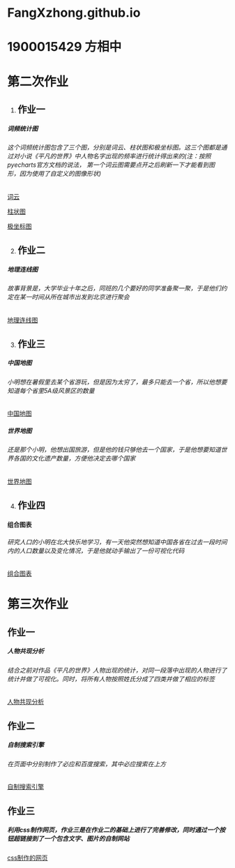 # FangXzhong.github.io

# 1900015429 方相中
# 第二次作业
1. ## 作业一
##### 词频统计图
###### 这个词频统计图包含了三个图，分别是词云、柱状图和极坐标图。这三个图都是通过对小说《平凡的世界》中人物名字出现的频率进行统计得出来的(注：按照pyecharts官方文档的说法， 第一个词云图需要点开之后刷新一下才能看到图形，因为使用了自定义的图像形状)
[词云](https://fangxzhong.github.io/%E5%B9%B3%E5%87%A1%E7%9A%84%E4%B8%96%E7%95%8C%E8%AF%8D%E9%A2%91%E7%BB%9F%E8%AE%A1_%E8%AF%8D%E4%BA%91.html)

[柱状图](https://fangxzhong.github.io/%E8%AF%8D%E9%A2%91%E6%9F%B1%E7%8A%B6%E5%9B%BE.html)

[极坐标图](https://fangxzhong.github.io/%E6%9E%81%E5%9D%90%E6%A0%87%E8%AF%8D%E9%A2%91%E7%BB%9F%E8%AE%A1%E5%9B%BE.html)

2. ## 作业二
##### 地理连线图
###### 故事背景是，大学毕业十年之后，同班的几个要好的同学准备聚一聚，于是他们约定在某一时间从所在城市出发到北京进行聚会

[地理连线图](https://fangxzhong.github.io/%E5%9C%B0%E7%90%86%E8%BF%9E%E7%BA%BF%E5%9B%BE.html)

3. ## 作业三
##### 中国地图
###### 小明想在暑假里去某个省游玩，但是因为太穷了，最多只能去一个省，所以他想要知道每个省里5A级风景区的数量

[中国地图](https://fangxzhong.github.io/2020%E5%B9%B4%E4%B8%AD%E5%9B%BD5A%E7%BA%A7%E6%99%AF%E5%8C%BA%E5%88%86%E5%B8%83%E5%9B%BE.html)
##### 世界地图
###### 还是那个小明，他想出国旅游，但是他的钱只够他去一个国家，于是他想要知道世界各国的文化遗产数量，方便他决定去哪个国家

[世界地图](https://fangxzhong.github.io/%E4%B8%96%E7%95%8C%E6%96%87%E5%8C%96%E9%81%97%E4%BA%A7%E5%88%86%E5%B8%83%E5%9B%BE.html)

4. ## 作业四
#### 组合图表
###### 研究人口的小明在北大快乐地学习，有一天他突然想知道中国各省在过去一段时间内的人口数量以及变化情况，于是他就动手输出了一份可视化代码

[组合图表](https://fangxzhong.github.io/%E7%BB%84%E5%90%88%E5%9B%BE%E8%A1%A8.html)

# 第三次作业

## 作业一
##### 人物共现分析
###### 结合之前对作品《平凡的世界》人物出现的统计，对同一段落中出现的人物进行了统计并做了可视化。同时，将所有人物按照姓氏分成了四类并做了相应的标签
[人物共现分析](https://fangxzhong.github.io/%E7%AC%AC%E4%B8%89%E6%AC%A1%E4%BD%9C%E4%B8%9A/output/%E5%85%B3%E7%B3%BB%E5%9B%BE-%E5%B9%B3%E5%87%A1%E7%9A%84%E4%B8%96%E7%95%8C%E4%BA%BA%E7%89%A9.html)

## 作业二
##### 自制搜索引擎
###### 在页面中分别制作了必应和百度搜索，其中必应搜索在上方
[自制搜索引擎](https://fangxzhong.github.io/%E7%AC%AC%E4%B8%89%E6%AC%A1%E4%BD%9C%E4%B8%9A/%E4%BD%9C%E4%B8%9A%E4%BA%8C.html)

## 作业三
##### 利用css制作网页，作业三是在作业二的基础上进行了完善修改，同时通过一个按钮超链接到了一个包含文字、图片的自制网站
[css制作的网页](https://fangxzhong.github.io/%E7%AC%AC%E4%B8%89%E6%AC%A1%E4%BD%9C%E4%B8%9A/%E4%BD%9C%E4%B8%9A%E4%B8%89.html)
